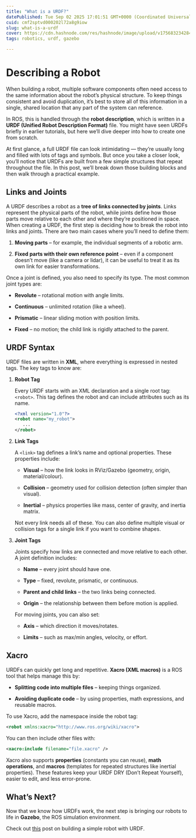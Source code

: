 ```yaml
---
title: "What is a URDF?"
datePublished: Tue Sep 02 2025 17:01:51 GMT+0000 (Coordinated Universal Time)
cuid: cmf2sptvd000202l72a8g9iow
slug: what-is-a-urdf
cover: https://cdn.hashnode.com/res/hashnode/image/upload/v1756832342843/3db85c8d-fe64-4e2b-adef-844b7f7e1a9b.png
tags: robotics, urdf, gazebo

---
```


# Describing a Robot

When building a robot, multiple software components often need access to the same information about the robot’s physical structure. To keep things consistent and avoid duplication, it’s best to store all of this information in a single, shared location that any part of the system can reference.

In ROS, this is handled through the **robot description**, which is written in a **URDF (Unified Robot Description Format)** file. You might have seen URDFs briefly in earlier tutorials, but here we’ll dive deeper into how to create one from scratch.

At first glance, a full URDF file can look intimidating — they’re usually long and filled with lots of tags and symbols. But once you take a closer look, you’ll notice that URDFs are built from a few simple structures that repeat throughout the file. In this post, we’ll break down those building blocks and then walk through a practical example.

## Links and Joints

A URDF describes a robot as a **tree of links connected by joints**. Links represent the physical parts of the robot, while joints define how those parts move relative to each other and where they’re positioned in space.  
When creating a URDF, the first step is deciding how to break the robot into links and joints. There are two main cases where you’ll need to define them:

1. **Moving parts** – for example, the individual segments of a robotic arm.
    
2. **Fixed parts with their own reference point** – even if a component doesn’t move (like a camera or lidar), it can be useful to treat it as its own link for easier transformations.
    

Once a joint is defined, you also need to specify its type. The most common joint types are:

* **Revolute** – rotational motion with angle limits.
    
* **Continuous** – unlimited rotation (like a wheel).
    
* **Prismatic** – linear sliding motion with position limits.
    
* **Fixed** – no motion; the child link is rigidly attached to the parent.
    

## URDF Syntax

URDF files are written in **XML**, where everything is expressed in nested tags. The key tags to know are:

1. **Robot Tag**
    
    Every URDF starts with an XML declaration and a single root tag: `<robot>`. This tag defines the robot and can include attributes such as its name.
    
    ```xml
    <?xml version="1.0"?>
    <robot name="my_robot">
       ...
    </robot>
    ```
    
2. **Link Tags**
    
    A `<link>` tag defines a link’s name and optional properties. These properties include:
    
    * **Visual** – how the link looks in RViz/Gazebo (geometry, origin, material/colour).
        
    * **Collision** – geometry used for collision detection (often simpler than visual).
        
    * **Inertial** – physics properties like mass, center of gravity, and inertia matrix.
        
    
    Not every link needs all of these. You can also define multiple visual or collision tags for a single link if you want to combine shapes.
    
3. **Joint Tags**
    
    Joints specify how links are connected and move relative to each other. A joint definition includes:
    
    * **Name** – every joint should have one.
        
    * **Type** – fixed, revolute, prismatic, or continuous.
        
    * **Parent and child links** – the two links being connected.
        
    * **Origin** – the relationship between them before motion is applied.
        
    
    For moving joints, you can also set:
    
    * **Axis** – which direction it moves/rotates.
        
    * **Limits** – such as max/min angles, velocity, or effort.
        

## Xacro

URDFs can quickly get long and repetitive. **Xacro (XML macros)** is a ROS tool that helps manage this by:

* **Splitting code into multiple files** – keeping things organized.
    
* **Avoiding duplicate code** – by using properties, math expressions, and reusable macros.
    

To use Xacro, add the namespace inside the robot tag:

```xml
<robot xmlns:xacro="http://www.ros.org/wiki/xacro">
```

You can then include other files with:

```xml
<xacro:include filename="file.xacro" />
```

Xacro also supports **properties** (constants you can reuse), **math operations**, and **macros** (templates for repeated structures like inertial properties). These features keep your URDF DRY (Don’t Repeat Yourself), easier to edit, and less error-prone.

## What’s Next?

Now that we know how URDFs work, the next step is bringing our robots to life in **Gazebo**, the ROS simulation environment.

Check out [this](https://adoodevv.hashnode.dev/building-the-robot) post on building a simple robot with URDF.